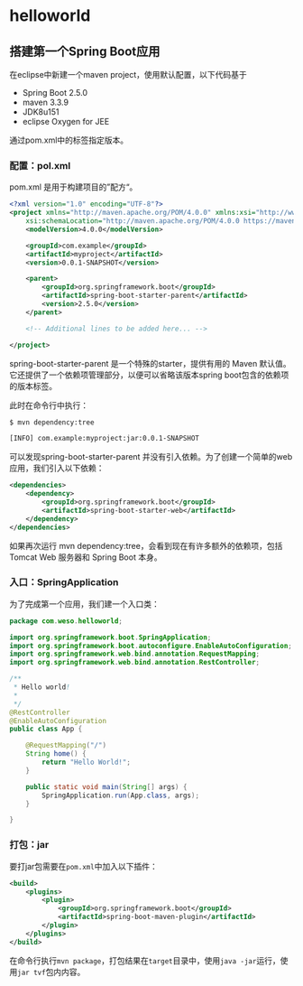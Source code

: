 # helloworld

## 搭建第一个Spring Boot应用

在eclipse中新建一个maven project，使用默认配置，以下代码基于

- Spring Boot 2.5.0
- maven 3.3.9
- JDK8u151
- eclipse Oxygen for JEE

通过pom.xml中的标签指定版本。

### 配置：pol.xml

pom.xml 是用于构建项目的”配方“。

```xml
<?xml version="1.0" encoding="UTF-8"?>
<project xmlns="http://maven.apache.org/POM/4.0.0" xmlns:xsi="http://www.w3.org/2001/XMLSchema-instance"
    xsi:schemaLocation="http://maven.apache.org/POM/4.0.0 https://maven.apache.org/xsd/maven-4.0.0.xsd">
    <modelVersion>4.0.0</modelVersion>

    <groupId>com.example</groupId>
    <artifactId>myproject</artifactId>
    <version>0.0.1-SNAPSHOT</version>

    <parent>
        <groupId>org.springframework.boot</groupId>
        <artifactId>spring-boot-starter-parent</artifactId>
        <version>2.5.0</version>
    </parent>

    <!-- Additional lines to be added here... -->

</project>
```

spring-boot-starter-parent 是一个特殊的starter，提供有用的 Maven 默认值。 它还提供了一个依赖项管理部分，以便可以省略该版本spring boot包含的依赖项的版本标签。

此时在命令行中执行：

```bash
$ mvn dependency:tree

[INFO] com.example:myproject:jar:0.0.1-SNAPSHOT
```

可以发现spring-boot-starter-parent 并没有引入依赖。为了创建一个简单的web应用，我们引入以下依赖：

```xml
<dependencies>
    <dependency>
        <groupId>org.springframework.boot</groupId>
        <artifactId>spring-boot-starter-web</artifactId>
    </dependency>
</dependencies>
```

如果再次运行 mvn dependency:tree，会看到现在有许多额外的依赖项，包括 Tomcat Web 服务器和 Spring Boot 本身。

### 入口：SpringApplication

为了完成第一个应用，我们建一个入口类：

```java
package com.weso.helloworld;

import org.springframework.boot.SpringApplication;
import org.springframework.boot.autoconfigure.EnableAutoConfiguration;
import org.springframework.web.bind.annotation.RequestMapping;
import org.springframework.web.bind.annotation.RestController;

/**
 * Hello world!
 *
 */
@RestController
@EnableAutoConfiguration
public class App {

	@RequestMapping("/")
	String home() {
		return "Hello World!";
	}

	public static void main(String[] args) {
		SpringApplication.run(App.class, args);
	}

}
```

### 打包：jar

要打jar包需要在`pom.xml`中加入以下插件：

```xml
<build>
    <plugins>
        <plugin>
            <groupId>org.springframework.boot</groupId>
            <artifactId>spring-boot-maven-plugin</artifactId>
        </plugin>
    </plugins>
</build>
```

在命令行执行`mvn package`，打包结果在`target`目录中，使用`java -jar`运行，使用`jar tvf`包内内容。





